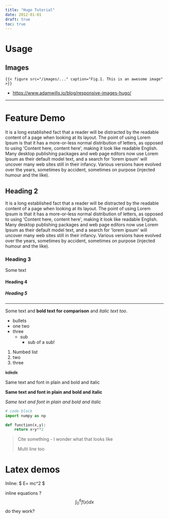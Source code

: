 ```yaml
---
title: "Hugo Tutorial"
date: 2012-01-01
draft: true
toc: true
---
```


# Usage



## Images

```
{{< figure src="/images/..." caption="Fig.1. This is an awesome image" >}}
```



- https://www.adamwills.io/blog/responsive-images-hugo/



---

# Feature Demo

It is a long established fact that a reader will be distracted by the readable content of a page when looking at its layout. The point of using Lorem Ipsum is that it has a more-or-less normal distribution of letters, as opposed to using 'Content here, content here', making it look like readable English. Many desktop publishing packages and web page editors now use Lorem Ipsum as their default model text, and a search for 'lorem ipsum' will uncover many web sites still in their infancy. Various versions have evolved over the years, sometimes by accident, sometimes on purpose (injected humour and the like).

## Heading 2

It is a long established fact that a reader will be distracted by the readable content of a page when looking at its layout. The point of using Lorem Ipsum is that it has a more-or-less normal distribution of letters, as opposed to using 'Content here, content here', making it look like readable English. Many desktop publishing packages and web page editors now use Lorem Ipsum as their default model text, and a search for 'lorem ipsum' will uncover many web sites still in their infancy. Various versions have evolved over the years, sometimes by accident, sometimes on purpose (injected humour and the like).

### Heading 3

Some text

#### Heading 4

##### Heading 5

---



Some text and **bold text for comparison** and _italic text too_. 

- bullets
- one two
- three
  - sub
    - sub of a sub!



1. Numbed list
2. two
3. three

 ~~kdkdk~~ 



Same text and font in plain and bold and italic

**Same text and font in plain and bold and italic**

*Same text and font in plain and bold and italic*

```python 
# code block
import numpy as np

def function(x,y):
    return x+y**2
```



> Cite something - I wonder what that looks like 
>
> Multi line too

# Latex demos



Inline: $ E= mc^2 $



inline equations ? $$\int^6_0 f(x) dx$$  do they work? 